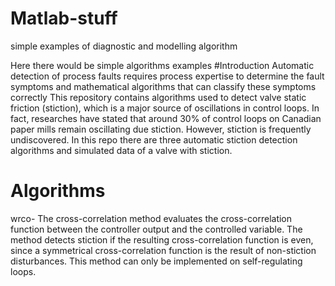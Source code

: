 # Matlab-stuff
simple examples of diagnostic and modelling algorithm

Here there would be simple algorithms examples
#Introduction
Automatic detection of process faults requires process expertise to determine the fault symptoms and mathematical algorithms that can classify these symptoms correctly
This repository contains algorithms used to detect valve static friction (stiction), which is a major source of oscillations in control loops. In fact, researches have stated that around 30% of control loops on Canadian paper mills remain oscillating due stiction. However, stiction is frequently undiscovered. In this repo there are three automatic stiction detection algorithms and simulated data of a valve with stiction.

# Algorithms
wrco- The cross-correlation method evaluates the cross-correlation function between the controller output and the controlled variable. The method detects stiction if the resulting cross-correlation function is even, since a symmetrical cross-correlation function is the result of non-stiction disturbances. This method can only be implemented on self-regulating loops.

